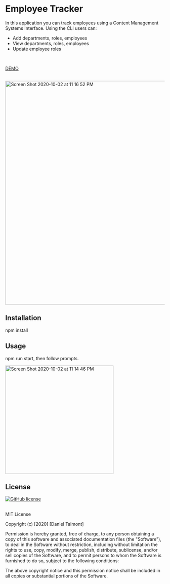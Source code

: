 # Employee Tracker
In this application you can track employees using a Content Management Systems Interface. Using the CLI users can:
- Add departments, roles, employees
- View departments, roles, employees
- Update employee roles

<br>

[DEMO](https://youtu.be/Mkr0QSIbhl4)<br>

<br>

<img width="707" alt="Screen Shot 2020-10-02 at 11 16 52 PM" src="https://user-images.githubusercontent.com/62626932/94982047-70c70a80-0505-11eb-897b-767a036f60c5.png">

## Installation
npm install

## Usage
npm run start, then follow prompts.

<img width="342" alt="Screen Shot 2020-10-02 at 11 14 46 PM" src="https://user-images.githubusercontent.com/62626932/94982008-2c3b6f00-0505-11eb-9af0-3ade84032a0d.png">

<br>

## License

[![GitHub license](https://img.shields.io/github/license/Naereen/StrapDown.js.svg)](https://github.com/dantalmont)

<br>
MIT License

Copyright (c) [2020] [Daniel Talmont]

Permission is hereby granted, free of charge, to any person obtaining a copy
of this software and associated documentation files (the "Software"), to deal
in the Software without restriction, including without limitation the rights
to use, copy, modify, merge, publish, distribute, sublicense, and/or sell
copies of the Software, and to permit persons to whom the Software is
furnished to do so, subject to the following conditions:

The above copyright notice and this permission notice shall be included in all
copies or substantial portions of the Software.
